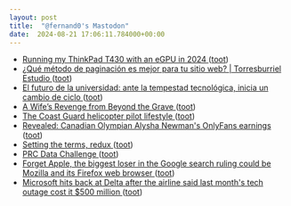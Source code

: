 ```yaml
---
layout: post
title:  "@fernand0's Mastodon"
date:  2024-08-21 17:06:11.784000+00:00
---
```

*  [Running my ThinkPad T430 with an eGPU in 2024 ](https://ounapuu.ee/posts/2024/08/07/thinkpad-t430-egpu) ([toot](https://mastodon.social/@fernand0/113001101510786085))
*  [¿Qué método de paginación es mejor para tu sitio web? \| Torresburriel Estudio ](https://torresburriel.com/weblog/que-metodo-de-paginacion-es-mejor-para-tu-sitio-web) ([toot](https://mastodon.social/@fernand0/113001037912821589))
*  [El futuro de la universidad: ante la tempestad tecnológica, inicia un cambio de ciclo ](https://elpais.com/proyecto-tendencias/2024-07-05/el-futuro-de-la-universidad-ante-la-tempestad-tecnologica-inicia-un-cambio-de-ciclo.htm) ([toot](https://mastodon.social/@fernand0/113000651097443240))
*  [A Wife’s Revenge from Beyond the Grave ](https://www.thefp.com/p/a-wifes-revenge-from-beyond-the-grav) ([toot](https://mastodon.social/@fernand0/113000528177192727))
*  [The Coast Guard helicopter pilot lifestyle ](https://philip.greenspun.com/blog/2024/08/06/the-coast-guard-helicopter-pilot-lifestyle) ([toot](https://mastodon.social/@fernand0/113000318985042167))
*  [Revealed: Canadian Olympian Alysha Newman's OnlyFans earnings ](https://www.dailymail.co.uk/sport/olympics/article-13723277/Olympian-Alysha-Newmans-OnlyFans-earnings-Canadian-pole-vault-star-celebrated-bronze-Paris-TWERKING-crowd.htm) ([toot](https://mastodon.social/@fernand0/112999950105818503))
*  [Setting the terms, redux ](https://doc.searls.com/2024/08/06/setting-the-terms-redux) ([toot](https://mastodon.social/@fernand0/112999736866676327))
*  [PRC Data Challenge ](https://ansperformance.eu/study/data-challenge) ([toot](https://mastodon.social/@fernand0/112999619916629129))
*  [Forget Apple, the biggest loser in the Google search ruling could be Mozilla and its Firefox web browser ](https://fortune.com/2024/08/05/mozilla-firefox-biggest-potential-loser-google-antitrust-search-ruling) ([toot](https://mastodon.social/@fernand0/112999302887013774))
*  [Microsoft hits back at Delta after the airline said last month's tech outage cost it $500 million ](https://www.independent.co.uk/news/microsoft-ap-crowdstrike-delta-satya-nadella-b2592330.htm) ([toot](https://mastodon.social/@fernand0/112999018457522604))
